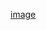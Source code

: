[image](https://github.com/mali8308/Cell-Cell_Communication_Analysis/blob/main/interaction_counts.png)
